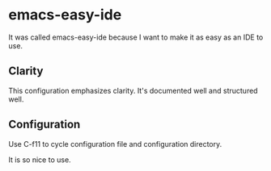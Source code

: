emacs-easy-ide
==============

It was called emacs-easy-ide because I want to make it as easy as an IDE to use.

## Clarity

This configuration emphasizes clarity. It's documented well and structured well.

## Configuration

Use C-f11 to cycle configuration file and configuration directory.

It is so nice to use.
